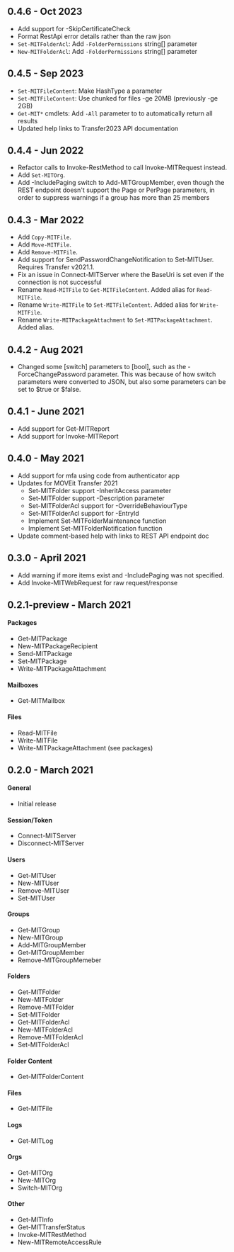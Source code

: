 ## 0.4.6 - Oct 2023
* Add support for -SkipCertificateCheck
* Format RestApi error details rather than the raw json
* `Set-MITFolderAcl`: Add `-FolderPermissions` string[] parameter
* `New-MITFolderAcl`: Add `-FolderPermissions` string[] parameter
## 0.4.5 - Sep 2023
* `Set-MITFileContent`: Make HashType a parameter
* `Set-MITFileContent`: Use chunked for files -ge 20MB (previously -ge 2GB)
* `Get-MIT*` cmdlets: Add `-All` parameter to  to automatically return all results
* Updated help links to Transfer2023 API documentation
## 0.4.4 - Jun 2022
* Refactor calls to Invoke-RestMethod to call Invoke-MITRequest instead.
* Add `Set-MITOrg`.
* Add -IncludePaging switch to Add-MITGroupMember, even though the REST endpoint doesn't
  support the Page or PerPage parameters, in order to suppress warnings if a group has more than
  25 members
## 0.4.3 - Mar 2022
* Add `Copy-MITFile`.
* Add `Move-MITFile`.
* Add `Remove-MITFile`.
* Add support for SendPasswordChangeNotification to Set-MITUser.  Requires Transfer v2021.1.
* Fix an issue in Connect-MITServer where the BaseUri is set even if the connection is not successful
* Rename `Read-MITFile` to `Get-MITFileContent`.  Added alias for `Read-MITFile`.
* Rename `Write-MITFile` to `Set-MITFileContent`.  Added alias for `Write-MITFile`.
* Rename `Write-MITPackageAttachment` to `Set-MITPackageAttachment`.  Added alias.
## 0.4.2 - Aug 2021
* Changed some [switch] parameters to [bool], such as the -ForceChangePassword
  parameter.  This was because of how switch parameters were converted to JSON, but
  also some parameters can be set to $true or $false.
## 0.4.1 - June 2021
* Add support for Get-MITReport
* Add support for Invoke-MITReport
## 0.4.0 - May 2021
* Add support for mfa using code from authenticator app
* Updates for MOVEit Transfer 2021
    * Set-MITFolder support -InheritAccess parameter
    * Set-MITFolder support -Description parameter
    * Set-MITFolderAcl support for -OverrideBehaviourType
    * Set-MITFolderAcl support for -EntryId
    * Implement Set-MITFolderMaintenance function
    * Implement Set-MITFolderNotification function
* Update comment-based help with links to REST API endpoint doc
## 0.3.0 - April 2021
* Add warning if more items exist and -IncludePaging was not specified.
* Add Invoke-MITWebRequest for raw request/response
## 0.2.1-preview - March 2021
#### Packages
* Get-MITPackage
* New-MITPackageRecipient
* Send-MITPackage
* Set-MITPackage
* Write-MITPackageAttachment
#### Mailboxes
* Get-MITMailbox
#### Files
* Read-MITFile
* Write-MITFile
* Write-MITPackageAttachment (see packages)
## 0.2.0 - March 2021
#### General
* Initial release
#### Session/Token
* Connect-MITServer
* Disconnect-MITServer
#### Users
* Get-MITUser
* New-MITUser
* Remove-MITUser
* Set-MITUser
#### Groups
* Get-MITGroup
* New-MITGroup
* Add-MITGroupMember
* Get-MITGroupMember
* Remove-MITGroupMemeber
#### Folders
* Get-MITFolder
* New-MITFolder
* Remove-MITFolder
* Set-MITFolder
* Get-MITFolderAcl
* New-MITFolderAcl
* Remove-MITFolderAcl
* Set-MITFolderAcl
#### Folder Content
* Get-MITFolderContent
#### Files
* Get-MITFile
#### Logs
* Get-MITLog
#### Orgs
* Get-MITOrg
* New-MITOrg
* Switch-MITOrg
#### Other
* Get-MITInfo
* Get-MITTransferStatus
* Invoke-MITRestMethod
* New-MITRemoteAccessRule
